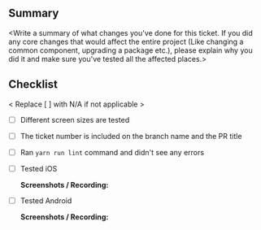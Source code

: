 ## Summary

<Write a summary of what changes you've done for this ticket. If you did any core changes that would affect the entire
project (Like changing a common component, upgrading a package etc.), please explain why you did it and make sure you've
tested all the affected places.>


## Checklist

< Replace [ ] with N/A if not applicable >

- [ ] Different screen sizes are tested
- [ ] The ticket number is included on the branch name and the PR title
- [ ] Ran `yarn run lint` command and didn't see any errors
- [ ] Tested iOS

  **Screenshots / Recording:**

- [ ] Tested Android

  **Screenshots / Recording:**




